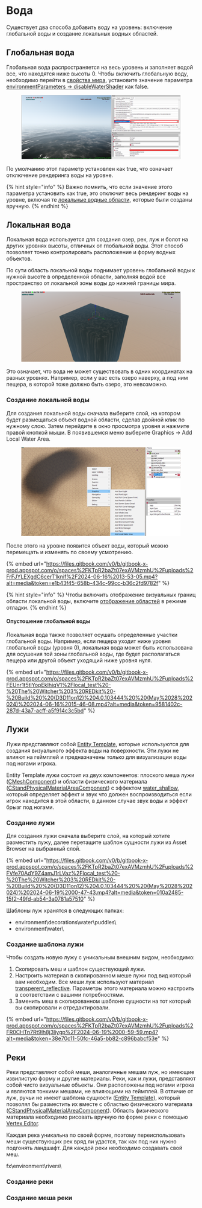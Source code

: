 # Вода

Существует два способа добавить воду на уровень: включение глобальной воды и создание локальных водных областей.&#x20;

## **Глобальная вода**

Глобальная вода распространяется на весь уровень и заполняет водой все, что находятся ниже высоты 0. Чтобы включить глобальную воду, необходимо перейти в [свойства мира](world.md), установите значение параметра [environmentParameters -> disableWaterShader](world.md) как false.

<figure><img src="../.gitbook/assets/Знімок екрана 2024-06-16 011225.png" alt=""><figcaption></figcaption></figure>

По умолчанию этот параметр установлен как true, что означает отключение рендеринга воды на уровне. &#x20;

{% hint style="info" %}
Важно помнить, что если значение этого параметра установить как true, это отключит весь рендеринг воды на уровне, включая те [локальные водные области](voda.md#lokalnaya-voda), которые были созданы вручную.
{% endhint %}

## Локальная вода

Локальная вода используется для создания озер, рек, луж и болот на других уровнях высоты, отличных от глобальной воды. Этот способ позволяет точно контролировать расположение и форму водных объектов.

По сути область локальной воды поднимает уровень глобальной воды к нужной высоте в определенной области, заполняя водой все пространство от локальной зоны воды до нижней границы мира.&#x20;

<figure><img src="../.gitbook/assets/image (8).png" alt=""><figcaption></figcaption></figure>

Это означает, что вода не может существовать в одних координатах на разных уровнях. Например, если у вас есть озеро наверху, а под ним пещера, в которой тоже должно быть озеро, это невозможно.&#x20;

### Создание локальной воды

Для создания локальной воды сначала выберите слой, на котором будет размещаться объект водной области, сделав двойной клик по нужному слою. Затем перейдите в окно просмотра уровня и нажмите правой кнопкой мыши. В появившемся меню выберите Graphics -> Add Local Water Area.

<figure><img src="../.gitbook/assets/image (11).png" alt=""><figcaption></figcaption></figure>

После этого на уровне появится объект воды, который можно перемещать и изменять по своему усмотрению.&#x20;

{% embed url="https://files.gitbook.com/v0/b/gitbook-x-prod.appspot.com/o/spaces%2FKTpR2baZt07exAVMzmhU%2Fuploads%2FrFJYLEXgdC6cerT1knif%2F2024-06-16%2013-53-05.mp4?alt=media&token=e1b43f45-658b-434c-99cc-b36c2fd9782f" %}

{% hint style="info" %}
Чтобы включить отображение визуальных границ области локальной воды, включите [отображение ](../editor/debug.md)[областей](../editor/debug.md) в режиме отладки.
{% endhint %}

#### Опустошение глобальной воды

Локальная вода также позволяет осушать определенные участки глобальной воды. Например, если пещера уходит ниже уровня глобальной воды (уровня 0), локальная вода может быть использована для осушения той зоны глобальной воды, где будет располагаться пещера или другой объект уходящий ниже уровня нуля.

{% embed url="https://files.gitbook.com/v0/b/gitbook-x-prod.appspot.com/o/spaces%2FKTpR2baZt07exAVMzmhU%2Fuploads%2FEUnr1t5tlYopEkIhiqV1%2Flocal_test%20-%20The%20Witcher%203%20REDkit%20-%20Build%20%20(D3D11on12)%204.0.103444%20%20(May%2028%202024)%202024-06-16%2015-46-08.mp4?alt=media&token=9581402c-287d-43a7-acff-a5f914c3c5bd" %}

## Лужи

Лужи представляют собой [Entity Template](broken-reference), которые используются для создания визуального эффекта воды на поверхности. Эти лужи не влияют на геймплей и предназначены только для визуализации воды под ногами игрока.

Entity Template лужи состоит из двух компонентов: плоского меша лужи ([CMeshComponent](broken-reference)) и области физического материала ([CStandPhysicalMaterialAreaComponent](broken-reference)) с эффектом [water\_shallow](broken-reference), который определяет эффект и звук что должен воспроизводиться если игрок находится в этой области, в данном случае звук воды и эффект брызг под ногами.

### **Создание лужи**

Для создания лужи сначала выберите слой, на который хотите разместить лужу, далее перетащите шаблон сущности лужи из Asset Browser на выбранный слой.

{% embed url="https://files.gitbook.com/v0/b/gitbook-x-prod.appspot.com/o/spaces%2FKTpR2baZt07exAVMzmhU%2Fuploads%2FVfe70AdY9Z4amJ1rLVaz%2Flocal_test%20-%20The%20Witcher%203%20REDkit%20-%20Build%20%20(D3D11on12)%204.0.103444%20%20(May%2028%202024)%202024-06-19%2000-47-43.mp4?alt=media&token=010a2485-15f2-49fd-ab54-3a0781a57510" %}

Шаблоны луж хранятся в следующих папках:

* environment\decorations\water\puddles\\
* environment\water\\

### Создание шаблона лужи

Чтобы создать новую лужу с уникальным внешним видом, необходимо:

1. Скопировать меш и шаблон существующий лужи.&#x20;
2. Настроить материал в скопированном меше лужи под вид который вам необходим. Все меши луж используют материал [transperent\_reflective](../materialy/materialy/transperent\_reflective.md). Параметры этого материала можно настроить в соответствии с вашими потребностями.
3. Заменить меш в скопированном шаблоне сущности на тот который вы скопировали и отредактировали.

{% embed url="https://files.gitbook.com/v0/b/gitbook-x-prod.appspot.com/o/spaces%2FKTpR2baZt07exAVMzmhU%2Fuploads%2FR0CHTn7Rt9lh8j3liygp%2F2024-06-19%2000-59-59.mp4?alt=media&token=38e70c11-50fc-46a5-bb82-c896babcf53e" %}

## Реки

Реки представляют собой меши, аналогичные мешам луж, но имеющие извилистую форму и другие материалы. Реки, как и лужи, представляют собой чисто визуальные объекты. Они расположены под ногами игрока и являются тонкими мешами, не влияющими на геймплей. В отличие от луж, ручьи не имеют шаблона сущности ([Entity Template](broken-reference)), который позволял бы разместить их вместе с областью физического материала ([CStandPhysicalMaterialAreaComponent](broken-reference)). Область физического материала необходимо рисовать вручную по форме реки с помощью [Vertex Editor](../gameplay/action-point/job-tree.md).

Каждая река уникальна по своей форме, поэтому переиспользовать меши существующих рек вряд ли удастся, так как под них нужно подгонять ландшафт. Для каждой реки необходимо создавать свой меш. &#x20;

fx\environment\rivers\\

### Создание реки



### Создание меша реки

